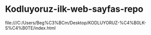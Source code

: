 # Kodluyoruz-ilk-web-sayfas-repo
file:///C:/Users/Beg%C3%BCm/Desktop/KODLUYORUZ-%C4%B0LK-S%C4%B0TE/index.html
